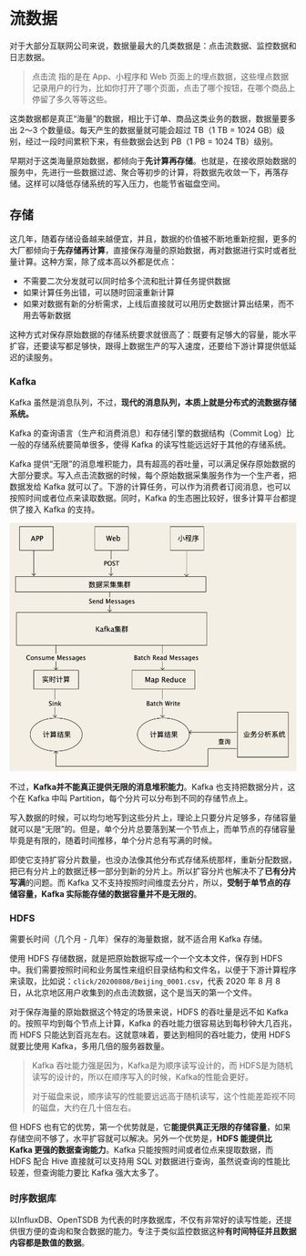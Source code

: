 # 流数据

对于大部分互联网公司来说，数据量最大的几类数据是：点击流数据、监控数据和日志数据。

> 点击流 指的是在 App、小程序和 Web 页面上的埋点数据，这些埋点数据记录用户的行为，比如你打开了哪个页面，点击了哪个按钮，在哪个商品上停留了多久等等这些。

这类数据都是真正“海量”的数据，相比于订单、商品这类业务的数据，数据量要多出 2～3 个数量级。每天产生的数据量就可能会超过 TB（1 TB = 1024 GB）级别，经过一段时间累积下来，有些数据会达到 PB（1 PB = 1024 TB）级别。

早期对于这类海量原始数据，都倾向于**先计算再存储**。也就是，在接收原始数据的服务中，先进行一些数据过滤、聚合等初步的计算，将数据先收敛一下，再落存储。这样可以降低存储系统的写入压力，也能节省磁盘空间。



## 存储

这几年，随着存储设备越来越便宜，并且，数据的价值被不断地重新挖掘，更多的大厂都倾向于**先存储再计算**，直接保存海量的原始数据，再对数据进行实时或者批量计算。这种方案，除了成本高以外都是优点：

- 不需要二次分发就可以同时给多个流和批计算任务提供数据
- 如果计算任务出错，可以随时回滚重新计算
- 如果对数据有新的分析需求，上线后直接就可以用历史数据计算出结果，而不用去等新数据

这种方式对保存原始数据的存储系统要求就很高了：既要有足够大的容量，能水平扩容，还要读写都足够快，跟得上数据生产的写入速度，还要给下游计算提供低延迟的读服务。



### Kafka

Kafka 虽然是消息队列，不过，**现代的消息队列，本质上就是分布式的流数据存储系统。**

Kafka 的查询语言（生产和消费消息）和存储引擎的数据结构（Commit Log）比一般的存储系统要简单很多，使得 Kafka 的读写性能远远好于其他的存储系统。

Kafka 提供“无限”的消息堆积能力，具有超高的吞吐量，可以满足保存原始数据的大部分要求。写入点击流数据的时候，每个原始数据采集服务作为一个生产者，把数据发给 Kafka 就可以了。下游的计算任务，可以作为消费者订阅消息，也可以按照时间或者位点来读取数据。同时，Kafka 的生态圈比较好，很多计算平台都提供了接入 Kafka 的支持。

![埋点数据收集框架](流数据.assets/1620617503222.png)



不过，**Kafka并不能真正提供无限的消息堆积能力**。Kafka 也支持把数据分片，这个在 Kafka 中叫 Partition，每个分片可以分布到不同的存储节点上。

写入数据的时候，可以均匀地写到这些分片上，理论上只要分片足够多，存储容量就可以是“无限”的。但是，单个分片总要落到某一个节点上，而单节点的存储容量毕竟是有限的，随着时间推移，单个分片总有写满的时候。

即使它支持扩容分片数量，也没办法像其他分布式存储系统那样，重新分配数据，把已有分片上的数据迁移一部分到新的分片上。所以扩容分片也解决不了**已有分片写满**的问题。而 Kafka 又不支持按照时间维度去分片，所以，**受制于单节点的存储容量，Kafka 实际能存储的数据容量并不是无限的**。



### HDFS

需要长时间（几个月 - 几年）保存的海量数据，就不适合用 Kafka 存储。

使用 HDFS 存储数据，就是把原始数据写成一个一个文本文件，保存到 HDFS 中。我们需要按照时间和业务属性来组织目录结构和文件名，以便于下游计算程序来读取，比如说：`click/20200808/Beijing_0001.csv`，代表 2020 年 8 月 8 日，从北京地区用户收集到的点击流数据，这个是当天的第一个文件。

对于保存海量的原始数据这个特定的场景来说，HDFS 的吞吐量是远不如 Kafka 的。按照平均到每个节点上计算，Kafka 的吞吐能力很容易达到每秒钟大几百兆，而 HDFS 只能达到百兆左右。这就意味着，要达到相同的吞吐能力，使用 HDFS 就要比使用 Kafka，多用几倍的服务器数量。

> Kafka 吞吐能力强是因为，Kafka是为顺序读写设计的，而 HDFS是为随机读写的设计的，所以在顺序写入的时候，Kafka的性能会更好。
>
> 对于磁盘来说，顺序读写的性能要远远高于随机读写，这个性能差距视不同的磁盘，大约在几十倍左右。

但 HDFS 也有它的优势，第一个优势就是，它**能提供真正无限的存储容量**，如果存储空间不够了，水平扩容就可以解决。另外一个优势是，**HDFS 能提供比 Kafka 更强的数据查询能力**。Kafka 只能按照时间或者位点来提取数据，而 HDFS 配合 Hive 直接就可以支持用 SQL 对数据进行查询，虽然说查询的性能比较差，但查询能力要比 Kafka 强大太多了。



### 时序数据库

以InfluxDB、OpenTSDB 为代表的时序数据库，不仅有非常好的读写性能，还提供很方便的查询和聚合数据的能力。专注于类似监控数据这种**有时间特征并且数据内容都是数值的数据**。



